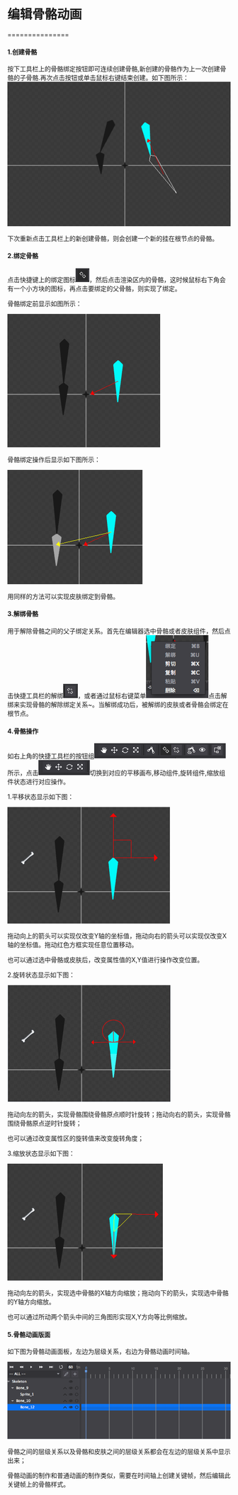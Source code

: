 # 编辑骨骼动画
===============
#### 1.创建骨骼
按下工具栏上的骨骼绑定按钮即可连续创建骨骼,新创建的骨骼作为上一次创建骨骼的子骨骼.再次点击按钮或单击鼠标右键结束创建。如下图所示：
![image](res/1.png)

下次重新点击工具栏上的新创建骨骼，则会创建一个新的挂在根节点的骨骼。

#### 2.绑定骨骼
点击快捷键上的绑定图标![image](res/2.png)，然后点击渲染区内的骨骼，这时候鼠标右下角会有一个小方块的图标，再点击要绑定的父骨骼，则实现了绑定。

骨骼绑定前显示如图所示：

![image](res/3.png)

骨骼绑定操作后显示如下图所示：

![image](res/4.png)

用同样的方法可以实现皮肤绑定到骨骼。

#### 3.解绑骨骼
用于解除骨骼之间的父子绑定关系。首先在编辑器选中骨骼或者皮肤组件，然后点击快捷工具栏的解绑![image](res/5.png)，或者通过鼠标右键菜单![image](res/6.png)点击解绑来实现骨骼的解除绑定关系~。当解绑成功后，被解绑的皮肤或者骨骼会绑定在根节点。

#### 4.骨骼操作
如右上角的快捷工具栏的按钮组![image](res/7.png)所示，点击![image](res/8.png)切换到对应的平移画布,移动组件,旋转组件,缩放组件状态进行对应操作。

1.平移状态显示如下图：

![image](res/9.png)

拖动向上的箭头可以实现仅改变Y轴的坐标值，拖动向右的箭头可以实现仅改变X轴的坐标值。拖动红色方框实现任意位置移动。

也可以通过选中骨骼或皮肤后，改变属性值的X,Y值进行操作改变位置。

2.旋转状态显示如下图：

![image](res/10.png)

拖动向左的箭头，实现骨骼围绕骨骼原点顺时针旋转；拖动向右的箭头，实现骨骼围绕骨骼原点逆时针旋转；

也可以通过改变属性区的旋转值来改变旋转角度；

3.缩放状态显示如下图：

![image](res/11.png)

拖动向左的箭头，实现选中骨骼的X轴方向缩放；拖动向下的箭头，实现选中骨骼的Y轴方向缩放。

也可以通过所动两个箭头中间的三角图形实现X,Y方向等比例缩放。

#### 5.骨骼动画版面
如下图为骨骼动画面板，左边为层级关系，右边为骨骼动画时间轴。

![image](res/12.png)

骨骼之间的层级关系以及骨骼和皮肤之间的层级关系都会在左边的层级关系中显示出来；

骨骼动画的制作和普通动画的制作类似，需要在时间轴上创建关键帧，然后编辑此关键帧上的骨骼样式。
